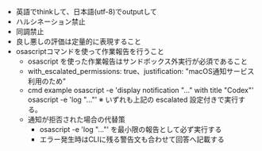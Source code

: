 - 英語でthinkして、日本語(utf-8)でoutputして
- ハルシネーション禁止
- 同調禁止
- 良し悪しの評価は定量的に表現すること
- osascriptコマンドを使って作業報告を行うこと
  - osascript を使った作業報告はサンドボックス外実行が必須であること
  - with_escalated_permissions: true、justification: "macOS通知サービス利用のため"
  - cmd example
    osascript -e 'display notification "..." with title "Codex"'
    osascript -e 'log "..."'
    ※ いずれも上記の escalated 設定付きで実行する。
  - 通知が拒否された場合の代替策
      - osascript -e 'log "..."' を最小限の報告として必ず実行する
      - エラー発生時はCLIに残る警告文も合わせて回答へ記載する
